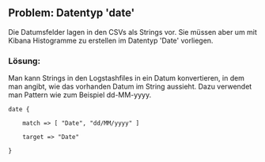 ## Problem: Datentyp 'date'

Die Datumsfelder lagen in den CSVs als Strings vor. Sie müssen aber um mit Kibana Histogramme zu erstellen im Datentyp 'Date' vorliegen.

### Lösung:

Man kann Strings in den Logstashfiles in ein Datum konvertieren, in dem man angibt, wie das vorhanden Datum im String aussieht. Dazu verwendet man Pattern wie zum Beispiel dd-MM-yyyy.

`date {`

`    match => [ "Date", "dd/MM/yyyy" ]`

`    target => "Date"`

`}`